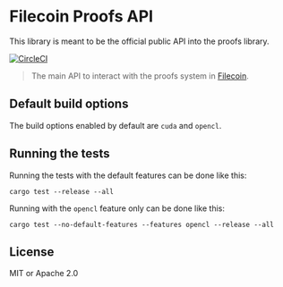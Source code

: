 # Filecoin Proofs API

This library is meant to be the official public API into the proofs library.

[![CircleCI](https://circleci.com/gh/filecoin-project/rust-filecoin-proofs-api/tree/master.svg?style=svg)](https://circleci.com/gh/filecoin-project/rust-filecoin-proofs-api/tree/master)

> The main API to interact with the proofs system in [Filecoin](https://filecoin.io).

## Default build options

The build options enabled by default are `cuda` and `opencl`.

## Running the tests

Running the tests with the default features can be done like this:

```
cargo test --release --all
```

Running with the `opencl` feature only can be done like this:

```
cargo test --no-default-features --features opencl --release --all
```

## License

MIT or Apache 2.0
